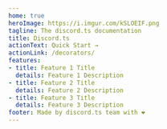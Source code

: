 ```yaml
---
home: true
heroImage: https://i.imgur.com/kSLOEIF.png
tagline: The discord.ts documentation
title: Discord.ts
actionText: Quick Start →
actionLink: /decorators/
features:
- title: Feature 1 Title
  details: Feature 1 Description
- title: Feature 2 Title
  details: Feature 2 Description
- title: Feature 3 Title
  details: Feature 3 Description
footer: Made by discord.ts team with ❤️
---
```

